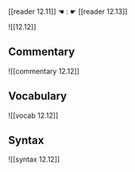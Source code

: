 [[reader 12.11]] ☚ : ☛ [[reader 12.13]]

![[12.12]]

## Commentary

![[commentary 12.12]]

## Vocabulary

![[vocab 12.12]]

## Syntax

![[syntax 12.12]]


